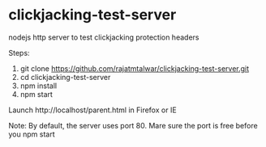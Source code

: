 # clickjacking-test-server
nodejs http server to test clickjacking protection headers

Steps:

1. git clone https://github.com/rajatmtalwar/clickjacking-test-server.git
2. cd clickjacking-test-server
3. npm install
4. npm start

Launch http://localhost/parent.html in Firefox or IE

Note: By default, the server uses port 80. Mare sure the port is free before you npm start
